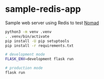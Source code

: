 sample-redis-app
========
Sample web server using Redis to test [Nomad]

```bash
python3 -m venv .venv
. .venv/bin/activate
pip install -U pip setuptools
pip install -r requirements.txt

# development mode
FLASK_ENV=development flask run

# production mode
flask run
```

[Nomad]: https://www.nomadproject.io/
